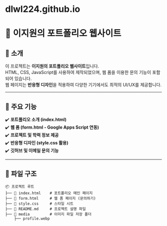 # dlwl224.github.io
# 📌 이지원의 포트폴리오 웹사이트

## 📖 소개  
이 프로젝트는 **이지원의 포트폴리오 웹사이트**입니다.  
HTML, CSS, JavaScript를 사용하여 제작되었으며, 웹 폼을 이용한 문의 기능이 포함되어 있습니다.  
웹 페이지는 **반응형 디자인**을 적용하여 다양한 기기에서도 최적의 UI/UX를 제공합니다.  

---

## 🚀 주요 기능  
✔️ **포트폴리오 소개 (index.html)**  
✔️ **웹 폼 (form.html - Google Apps Script 연동)**  
✔️ **프로젝트 및 학력 정보 제공**  
✔️ **반응형 디자인 (style.css 활용)**  
✔️ **깃허브 및 이메일 문의 기능**  

---

## 📂 파일 구조  

```plaintext
📦 프로젝트 루트
├── 📜 index.html    # 포트폴리오 메인 페이지
├── 📜 form.html     # 웹 폼 페이지 (문의하기)
├── 📜 style.css     # 스타일 시트
├── 📜 README.md     # 프로젝트 설명 파일 
├── 📁 media         # 이미지 파일 저장 폴더
    ├── profile.webp
